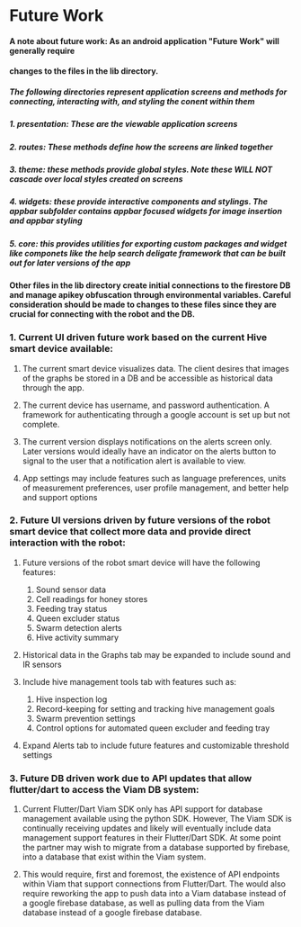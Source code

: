 # Future Work

#### A note about future work: As an android application "Future Work" will generally require
#### changes to the files in the lib directory. 
##### The following directories represent application screens and methods for connecting, interacting with, and styling the conent within them  
#####   1. presentation: These are the viewable application screens 
#####   2. routes: These methods define how the screens are linked together
#####   3. theme: these methods provide global styles. Note these WILL NOT cascade over local styles created on screens 
#####   4. widgets: these provide interactive components and stylings. The appbar subfolder contains appbar focused widgets for image insertion and appbar styling
#####   5. core: this provides utilities for exporting custom packages and widget like componets like the help search deligate framework that can be built out for later versions of the app 

#### Other files in the lib directory create initial connections to the firestore DB and manage apikey obfuscation through environmental variables. Careful consideration should be made to changes to these files since they are crucial for connecting with the robot and the DB. 


### 1. Current UI driven future work based on the current Hive smart device available:

   1. The current smart device visualizes data. The client desires that images of the graphs be stored in a DB and be accessible as historical data through the app.

   2. The current device has username, and password authentication. A framework for authenticating through a google account is set up but not complete.

   3. The current version displays notifications on the alerts screen only. Later versions would ideally have an indicator on the alerts button to signal to the user that a notification alert is available to view.

   4. App settings may include features such as language preferences, units of measurement preferences, user profile management, and better help and support options

### 2. Future UI versions driven by future versions of the robot smart device that collect more data and provide direct interaction with the robot: 

1. Future versions of the robot smart device will have the following features:
   1. Sound sensor data
   2. Cell readings for honey stores
   3. Feeding tray status
   4. Queen excluder status
   5. Swarm detection alerts
   6. Hive activity summary

2. Historical data in the Graphs tab may be expanded to include sound and IR sensors

3. Include hive management tools tab with features such as:
   1. Hive inspection log
   2. Record-keeping for setting and tracking hive management goals
   3. Swarm prevention settings
   4. Control options for automated queen excluder and feeding tray

4. Expand Alerts tab to include future features and customizable threshold settings

### 3. Future DB driven work due to API updates that allow flutter/dart to access the Viam DB system: 

1. Current Flutter/Dart Viam SDK only has API support for database management available using the python SDK. However, The Viam SDK is continually receiving updates and likely will eventually include data management support features in their Flutter/Dart SDK. At some point the partner may wish to migrate from a database supported by firebase, into a database that exist within the Viam system.

2. This would require, first and foremost, the existence of API endpoints within Viam that support connections from Flutter/Dart. The would also require reworking the app to push data into a Viam database instead of a google firebase database, as well as pulling data from the Viam database instead of a google firebase database.
